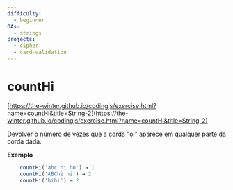 ```yaml
---
difficulty:
  - beginner
OAs:
  - strings
projects:
  - cipher
  - card-validation
---
```


# countHi

[https://the-winter.github.io/codingjs/exercise.html?name=countHi&title=String-2](https://the-winter.github.io/codingjs/exercise.html?name=countHi&title=String-2)

Devolver o número de vezes que a corda "oi"
aparece em qualquer parte da corda dada.

**Exemplo**

```js
    countHi('abc hi ho') → 1
    countHi('ABChi hi') → 2
    countHi('hihi') → 2
```

